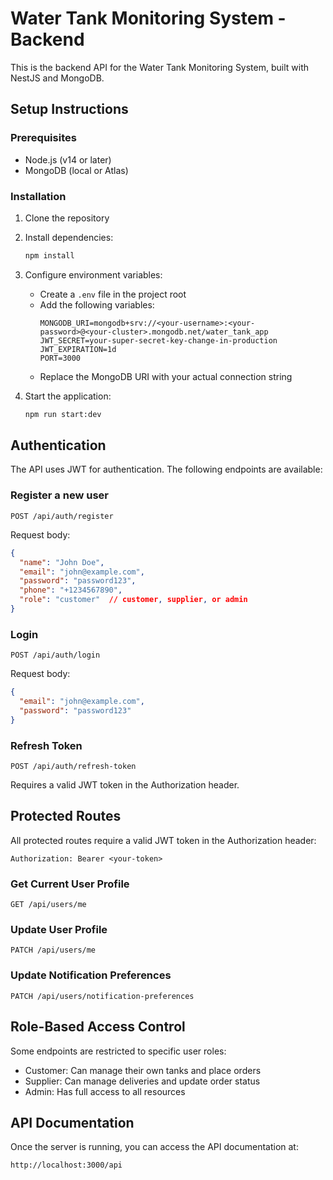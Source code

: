 # Water Tank Monitoring System - Backend

This is the backend API for the Water Tank Monitoring System, built with NestJS and MongoDB.

## Setup Instructions

### Prerequisites
- Node.js (v14 or later)
- MongoDB (local or Atlas)

### Installation

1. Clone the repository
2. Install dependencies:
   ```bash
   npm install
   ```
3. Configure environment variables:
   - Create a `.env` file in the project root
   - Add the following variables:
     ```
     MONGODB_URI=mongodb+srv://<your-username>:<your-password>@<your-cluster>.mongodb.net/water_tank_app
     JWT_SECRET=your-super-secret-key-change-in-production
     JWT_EXPIRATION=1d
     PORT=3000
     ```
   - Replace the MongoDB URI with your actual connection string

4. Start the application:
   ```bash
   npm run start:dev
   ```

## Authentication

The API uses JWT for authentication. The following endpoints are available:

### Register a new user
```
POST /api/auth/register
```
Request body:
```json
{
  "name": "John Doe",
  "email": "john@example.com",
  "password": "password123",
  "phone": "+1234567890",
  "role": "customer"  // customer, supplier, or admin
}
```

### Login
```
POST /api/auth/login
```
Request body:
```json
{
  "email": "john@example.com",
  "password": "password123"
}
```

### Refresh Token
```
POST /api/auth/refresh-token
```
Requires a valid JWT token in the Authorization header.

## Protected Routes

All protected routes require a valid JWT token in the Authorization header:
```
Authorization: Bearer <your-token>
```

### Get Current User Profile
```
GET /api/users/me
```

### Update User Profile
```
PATCH /api/users/me
```

### Update Notification Preferences
```
PATCH /api/users/notification-preferences
```

## Role-Based Access Control

Some endpoints are restricted to specific user roles:

- Customer: Can manage their own tanks and place orders
- Supplier: Can manage deliveries and update order status
- Admin: Has full access to all resources

## API Documentation

Once the server is running, you can access the API documentation at:
```
http://localhost:3000/api
```

